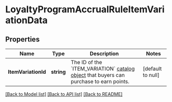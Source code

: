# LoyaltyProgramAccrualRuleItemVariationData

## Properties

 Name                | Type       | Description                                                                                                              | Notes             
---------------------|------------|--------------------------------------------------------------------------------------------------------------------------|-------------------
 **ItemVariationId** | **string** | The ID of the &#x60;ITEM_VARIATION&#x60; [catalog object](entity:CatalogObject) that buyers can purchase to earn points. | [default to null] 

[[Back to Model list]](../README.md#documentation-for-models) [[Back to API list]](../README.md#documentation-for-api-endpoints) [[Back to README]](../README.md)

